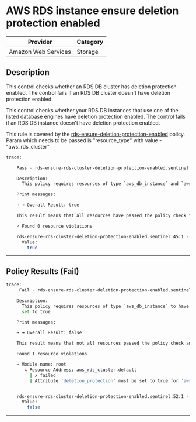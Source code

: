 # AWS RDS instance ensure deletion protection enabled

| Provider            | Category |
|---------------------|----------|
| Amazon Web Services | Storage  |

## Description

This control checks whether an RDS DB cluster has deletion protection enabled.
The control fails if an RDS DB cluster doesn't have deletion protection enabled.

This control checks whether your RDS DB instances that use one of the listed database engines have deletion protection enabled.
The control fails if an RDS DB instance doesn't have deletion protection enabled.

This rule is covered by the [rds-ensure-deletion-protection-enabled](../../policies/rds/rds-ensure-deletion-protection-enabled.sentinel) policy.
Param which needs to be passed is "resource_type" with value - "aws_rds_cluster"

```bash
trace:

    Pass - rds-ensure-rds-cluster-deletion-protection-enabled.sentinel

    Description:
      This policy requires resources of type `aws_db_instance` and `aws_rds_cluster` to have `deletion_protection` set to true

    Print messages:

    → → Overall Result: true

    This result means that all resources have passed the policy check for the policy rds-ensure-deletion-protection-enabled.

    ✓ Found 0 resource violations

    rds-ensure-rds-cluster-deletion-protection-enabled.sentinel:45:1 - Rule "main"
      Value:
        true
```

---

## Policy Results (Fail)
```bash
trace:
     Fail - rds-ensure-rds-cluster-deletion-protection-enabled.sentinel

    Description:
      This policy requires resources of type `aws_db_instance` to have `multi_az`
      set to true

    Print messages:

    → → Overall Result: false

    This result means that not all resources passed the policy check and the protected behavior is not allowed for the policy rds-ensure-deletion-protection-enable.

    Found 1 resource violations

    → Module name: root
       ↳ Resource Address: aws_rds_cluster.default
         | ✗ failed
         | Attribute 'deletion_protection' must be set to true for 'aws_rds_cluster' resources. Refer to https://docs.aws.amazon.com/securityhub/latest/userguide/rds-controls.html#rds-7 for more details.


    rds-ensure-rds-cluster-deletion-protection-enabled.sentinel:52:1 - Rule "main"
      Value:
        false
```

---